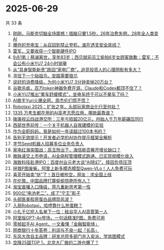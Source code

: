 # 2025-06-29

共 33 条

<!-- BEGIN 36KR -->
<!-- 最后更新时间 2025-06-29 04:09:29 +0800 -->
1. [刚刚，马斯克切脑全场震撼！插脑只要1.5秒，26年治愈失明，28年全人类变AI](https://36kr.com/p/3355824849324039)
1. [爆炸的充电宝：从召回到禁止登机，谁在透支安全底线？](https://36kr.com/p/3354776326772865)
1. [雷军，又要收获一个智能硬件IPO](https://36kr.com/p/3354745960679426)
1. [9点1氪丨蔡澜离世，享年83岁；西贝就前员工偷拍6岁女顾客致歉；雷军：不会公布小米YU7 24小时销量](https://36kr.com/p/3354876874360841)
1. [从“具身智能新贵”跌回“家电厂商”，追觅投资人的心理阴影有多大？](https://36kr.com/p/3354838056999043)
1. [寻找下一个始祖鸟，安踏需要狼爪](https://36kr.com/p/3354807469147907)
1. [说好的消费降级，为何小米YU7 3分钟卖掉20万台？](https://36kr.com/p/3354619269236738)
1. [谷歌杀疯，百万token神器免费开源，Claude和Codex都顶不住了？](https://36kr.com/p/3354371057939073)
1. [小米YU7推出“晕车舒缓模式”，坐电车终于可以不晕车了吗？](https://36kr.com/p/3354473570611845)
1. [AI歌手Yuri火爆全网，周杰伦们慌不慌？](https://36kr.com/p/3354851386853128)
1. [Robotaxi 2025：扩张之年，头部玩家商业化行至何处？](https://36kr.com/p/3355681837745925)
1. [1335 万考生都在用的AI高考志愿应用，哪款最靠谱？](https://36kr.com/p/3354871626417927)
1. [拨康视云四战港交所：三年亏损超20亿元，创始人千万年薪碾压同行](https://36kr.com/p/3354737851177097)
1. [西部世界前传：一个关于机器人自我建模的实验](https://36kr.com/p/3354371400587655)
1. [作为全职妈妈，我是如何一年读超过100本书的？](https://36kr.com/p/3317383050848770)
1. [告别无效提示！开发者必学的AI协作提示框架全解析](https://36kr.com/p/3324672256960770)
1. [字节Seed机器人招募多位业务负责人](https://36kr.com/p/3354929269540872)
1. [家电红海突围战：高玉玲治下，海信能否撕开增长缺口？](https://36kr.com/p/3354797625170311)
1. [微脉递交上市申请，AI全病程管理模式跑通、已实现规模化收入](https://36kr.com/p/3355400170702596)
1. [海致科技赴港IPO：百度创业元老大谈“AI除幻”，赎回负债压顶](https://36kr.com/p/3354967454177417)
1. [拯救P图废柴，阿里上新多模态模型Qwen-VLo！人人免费可玩](https://36kr.com/p/3355674845104132)
1. [喜茶开始卖“挞”了！首日被抢空，网友：求全国上线](https://36kr.com/p/3355480365958920)
1. [在伦敦，中国品牌打算偷偷惊艳所有人？](https://36kr.com/p/3355512592877316)
1. [淘宝直播入口降级，蒋凡重新思考第一性](https://36kr.com/p/3355488135251976)
1. [900亿“电池老二”，成了“宁王”影子](https://36kr.com/p/3354717836150786)
1. [头部医美胶原蛋白品牌现风波？](https://36kr.com/p/3355337829680899)
1. [入局Robotaxi，哈啰靠什么抢蛋糕？](https://36kr.com/p/3354715383564036)
1. [小扎千亿挖人名单下一位：硅谷华人AI高管第一人](https://36kr.com/p/3355674623100677)
1. [阿里版GPT-4o登场，一句话精准P图，免费可用](https://36kr.com/p/3355376004204291)
1. [零帧起手AI Agent，一文看懂「金融智能体」](https://36kr.com/p/3355464281622531)
1. [网商银行十年答卷：利润与不良一起「长高」](https://36kr.com/p/3354792029308930)
1. [东风大改自主品牌：研发总院多部门并入奕派，学岚图模式](https://36kr.com/p/3355449207494793)
1. [空降25国TOP 1，北京大厂做的二游也爆了？](https://36kr.com/p/3354743200925448)
<!-- END 36KR -->